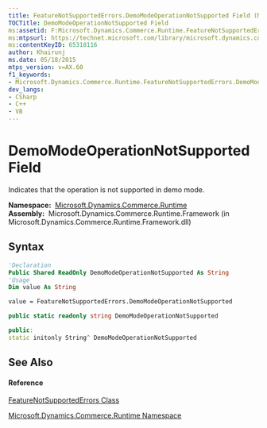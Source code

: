 ```yaml
---
title: FeatureNotSupportedErrors.DemoModeOperationNotSupported Field (Microsoft.Dynamics.Commerce.Runtime)
TOCTitle: DemoModeOperationNotSupported Field
ms:assetid: F:Microsoft.Dynamics.Commerce.Runtime.FeatureNotSupportedErrors.DemoModeOperationNotSupported
ms:mtpsurl: https://technet.microsoft.com/library/microsoft.dynamics.commerce.runtime.featurenotsupportederrors.demomodeoperationnotsupported(v=AX.60)
ms:contentKeyID: 65318116
author: Khairunj
ms.date: 05/18/2015
mtps_version: v=AX.60
f1_keywords:
- Microsoft.Dynamics.Commerce.Runtime.FeatureNotSupportedErrors.DemoModeOperationNotSupported
dev_langs:
- CSharp
- C++
- VB
---
```


# DemoModeOperationNotSupported Field

Indicates that the operation is not supported in demo mode.

**Namespace:**  [Microsoft.Dynamics.Commerce.Runtime](microsoft-dynamics-commerce-runtime-namespace.md)  
**Assembly:**  Microsoft.Dynamics.Commerce.Runtime.Framework (in Microsoft.Dynamics.Commerce.Runtime.Framework.dll)

## Syntax

``` vb
'Declaration
Public Shared ReadOnly DemoModeOperationNotSupported As String
'Usage
Dim value As String

value = FeatureNotSupportedErrors.DemoModeOperationNotSupported
```

``` csharp
public static readonly string DemoModeOperationNotSupported
```

``` c++
public:
static initonly String^ DemoModeOperationNotSupported
```

## See Also

#### Reference

[FeatureNotSupportedErrors Class](featurenotsupportederrors-class-microsoft-dynamics-commerce-runtime.md)

[Microsoft.Dynamics.Commerce.Runtime Namespace](microsoft-dynamics-commerce-runtime-namespace.md)

